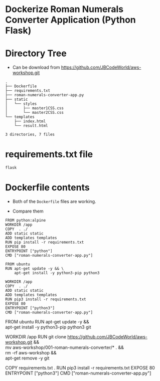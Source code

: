 # Dockerize Roman Numerals Converter Application (Python Flask)


# Directory Tree

- Can be download from https://github.com/JBCodeWorld/aws-workshop.git

```text
.
├── Dockerfile
├── requirements.txt
├── roman-numerals-converter-app.py
├── static
│   └── styles
│       ├── master1CSS.css
│       └── master2CSS.css
└── templates
    ├── index.html
    └── result.html

3 directories, 7 files
```

# requirements.txt file
```text
flask
```



# Dockerfile contents

- Both of the `Dockerfile` files are working.

- Compare them

```text
FROM python:alpine
WORKDIR /app
COPY  . ./
ADD static static
ADD templates templates
RUN pip install -r requirements.txt
EXPOSE 80
ENTRYPOINT ["python"]
CMD ["roman-numerals-converter-app.py"]
```


```text
FROM ubuntu
RUN apt-get update -y && \
    apt-get install -y python3-pip python3

WORKDIR /app
COPY  . ./
ADD static static
ADD templates templates
RUN pip3 install -r requirements.txt
EXPOSE 80
ENTRYPOINT ["python3"]
CMD ["roman-numerals-converter-app.py"]
```

FROM ubuntu
RUN apt-get update -y && \
    apt-get install -y python3-pip python3 git

WORKDIR /app
RUN git clone https://github.com/JBCodeWorld/aws-workshop.git && \
    mv aws-workshop/001-roman-numerals-converter/* . && \
    rm -rf aws-workshop && \
    apt-get remove -y git
    
COPY requirements.txt .
RUN pip3 install -r requirements.txt
EXPOSE 80
ENTRYPOINT ["python3"]
CMD ["roman-numerals-converter-app.py"]

